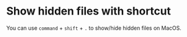 # Show hidden files with shortcut

You can use `command` + `shift` + `.` to show/hide hidden files on MacOS.